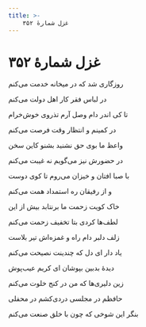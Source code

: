 ```yaml
---
title: >-
    غزل شمارهٔ ۳۵۲
---
```

# غزل شمارهٔ ۳۵۲

<div class="b" id="bn1"><div class="m1"><p>روزگاری شد که در میخانه خدمت می‌کنم</p></div>
<div class="m2"><p>در لباس فقر کار اهل دولت می‌کنم</p></div></div>
<div class="b" id="bn2"><div class="m1"><p>تا کی اندر دام وصل آرم تذروی خوش‌خرام</p></div>
<div class="m2"><p>در کمینم و انتظار وقت فرصت می‌کنم</p></div></div>
<div class="b" id="bn3"><div class="m1"><p>واعظ ما بوی حق نشنید بشنو کاین سخن</p></div>
<div class="m2"><p>در حضورش نیز می‌گویم نه غیبت می‌کنم</p></div></div>
<div class="b" id="bn4"><div class="m1"><p>با صبا افتان و خیزان می‌روم تا کوی دوست</p></div>
<div class="m2"><p>و از رفیقان ره استمداد همت می‌کنم</p></div></div>
<div class="b" id="bn5"><div class="m1"><p>خاک کویت زحمت ما برنتابد بیش از این</p></div>
<div class="m2"><p>لطف‌ها کردی بتا تخفیف زحمت می‌کنم</p></div></div>
<div class="b" id="bn6"><div class="m1"><p>زلف دلبر دام راه و غمزه‌اش تیر بلاست</p></div>
<div class="m2"><p>یاد دار ای دل که چندینت نصیحت می‌کنم</p></div></div>
<div class="b" id="bn7"><div class="m1"><p>دیدهٔ بدبین بپوشان ای کریم عیب‌پوش</p></div>
<div class="m2"><p>زین دلیری‌ها که من در کنج خلوت می‌کنم</p></div></div>
<div class="b" id="bn8"><div class="m1"><p>حافظم در مجلسی دردی‌کشم در محفلی</p></div>
<div class="m2"><p>بنگر این شوخی که چون با خلق صنعت می‌کنم</p></div></div>